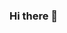 ### Hi there 👋

<!--
**teste1423/teste1423** is a ✨ _special_ ✨ repository because its `README.md` (this file) appears on your GitHub profile.

Here are some ideas to get you started:

- 🔭 I’m currently working on ..
- 🌱 I’m currently learning ..
- 👯 I’m looking to collaborate on ..
- 🤔 I’m looking for help with ..
- 💬 Ask me about ..
- 📫 How to reach me: ..
- 😄 Pronouns: ...
- ⚡ Fun fact: ...
-->
